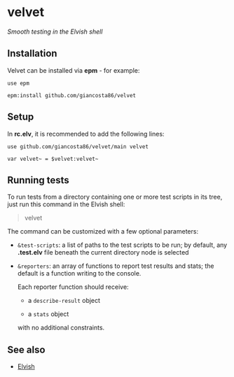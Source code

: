 # velvet

_Smooth testing in the Elvish shell_

## Installation

Velvet can be installed via **epm** - for example:

```elvish
use epm

epm:install github.com/giancosta86/velvet
```

## Setup

In **rc.elv**, it is recommended to add the following lines:

```elvish
use github.com/giancosta86/velvet/main velvet

var velvet~ = $velvet:velvet~
```

## Running tests

To run tests from a directory containing one or more test scripts in its tree, just run this command in the Elvish shell:

> velvet

The command can be customized with a few optional parameters:

- `&test-scripts`: a list of paths to the test scripts to be run; by default, any **.test.elv** file beneath the current directory node is selected

- `&reporters`: an array of functions to report test results and stats; the default is a function writing to the console.

  Each reporter function should receive:

  - a `describe-result` object

  - a `stats` object

  with no additional constraints.

## See also

- [Elvish](https://elv.sh/)
